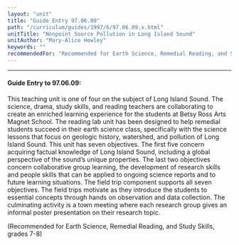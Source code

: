 ```yaml
---
layout: "unit"
title: "Guide Entry 97.06.09"
path: "/curriculum/guides/1997/6/97.06.09.x.html"
unitTitle: "Nonpoint Source Pollution in Long Island Sound"
unitAuthor: "Mary-Alice Howley"
keywords: ""
recommendedFor: "Recommended for Earth Science, Remedial Reading, and Study Skills, grades 7-8"
---
```

<body>
<hr/>
<h4>
Guide Entry to 97.06.09:
</h4>
This teaching unit is one of four on the subject of Long Island Sound. The science, drama, study skills, and reading teachers are collaborating to create an enriched learning experience for the students at Betsy Ross Arts Magnet School. The reading lab unit has been designed to help remedial students succeed in their earth science class, specifically with the science lessons that focus on geologic history, watershed, and pollution of Long Island Sound. This unit has seven objectives. The first five concern acquiring factual knowledge of Long Island Sound, including a global perspective of the sound’s unique properties. The last two objectives concern collaborative group learning, the development of research skills and people skills that can be applied to ongoing science reports and to future learning situations. The field trip component supports all seven objectives. The field trips motivate as they introduce the students to essential concepts through hands on observation and data collection. The culminating activity is a town meeting where each research group gives an informal poster presentation on their research topic.
<p>
(Recommended for Earth Science, Remedial Reading, and Study Skills, grades 7-8)
</p>
</body>